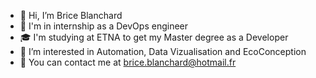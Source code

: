- 👋 Hi, I’m Brice Blanchard
- 💼 I'm in internship as a DevOps engineer
- 🎓 I'm studying at ETNA to get my Master degree as a Developer
- 🌱 I’m interested in Automation, Data Vizualisation and EcoConception
- 📧 You can contact me at brice.blanchard@hotmail.fr
